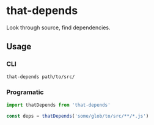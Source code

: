 # that-depends

Look through source, find dependencies.


## Usage

### CLI

```sh
that-depends path/to/src/
```

### Programatic

```js
import thatDepends from 'that-depends'

const deps = thatDepends('some/glob/to/src/**/*.js')
```
